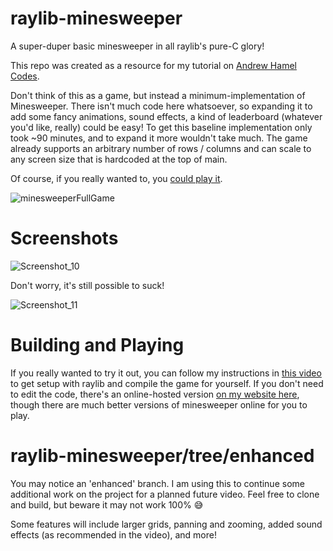 # raylib-minesweeper
A super-duper basic minesweeper in all raylib's pure-C glory!

This repo was created as a resource for my tutorial on [Andrew Hamel Codes](https://www.youtube.com/channel/UCETp9EybHuo0AM6tZMzdHxA).

Don't think of this as a game, but instead a minimum-implementation of Minesweeper. There isn't much code here whatsoever, so expanding it to add some fancy animations, sound effects, a kind of leaderboard (whatever you'd like, really) could be easy! To get this baseline implementation only took ~90 minutes, and to expand it more wouldn't take much. The game already supports an arbitrary number of rows / columns and can scale to any screen size that is hardcoded at the top of main.

Of course, if you really wanted to, you [could play it](https://andrewhamel.ca/games/minesweeper/).

![minesweeperFullGame](https://user-images.githubusercontent.com/46793311/179877832-33a80a96-ae4c-4aaf-9901-d94f985f84ff.gif)

# Screenshots
![Screenshot_10](https://user-images.githubusercontent.com/46793311/179877556-909b268c-b567-428e-92b6-60bb1bafc4c1.png)

Don't worry, it's still possible to suck!

![Screenshot_11](https://user-images.githubusercontent.com/46793311/179877569-17f5a47a-bc34-45ff-b71b-28e10c88b25c.png)

# Building and Playing
If you really wanted to try it out, you can follow my instructions in [this video](https://www.youtube.com/watch?v=-F6THkPkF2I&t=1307s) to get setup with raylib and compile the game for yourself. If you don't need to edit the code, there's an online-hosted version [on my website here](https://andrewhamel.ca/games/minesweeper/), though there are much better versions of minesweeper online for you to play.

# raylib-minesweeper/tree/enhanced
You may notice an 'enhanced' branch. I am using this to continue some additional work on the project for a planned future video. Feel free to clone and build, but beware it may not work 100% 😅

Some features will include larger grids, panning and zooming, added sound effects (as recommended in the video), and more!
